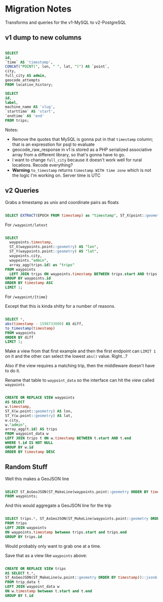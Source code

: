 # Migration Notes

Transforms and queries for the v1-MySQL to v2-PostgreSQL

## v1 dump to new columns

``` sql

SELECT
id,
`time` AS 'timestamp',
CONCAT("POINT(", lon, " ", lat, ")") AS `point`,
city,
full_city AS admin,
geocode_attempts
FROM location_history;

SELECT
id,
label,
machine_name AS 'slug',
`starttime` AS 'start',
`endtime` AS 'end'
FROM trips;

```

Notes:

- Remove the quotes that MySQL is gonna put in that `timestamp` column; that is an expresstion for psql to evaluate
- geocode_raw_response in v1 is stored as a PHP serialized associative array from a different library, so that's gonna have to go.
- I want to change `full_city` because it doesn't work well for rural locations. Recode everything?
- **Warning** `to_timestamp` returns `timestamp WITH time zone` which is not the logic I'm working on. Server time is UTC

## v2 Queries

Grabs a timestamp as unix and coordinate pairs as floats

``` sql

SELECT EXTRACT(EPOCH FROM timestamp) as "timestamp", ST_X(point::geometry) AS "lon", ST_Y(point::geometry) AS "lat" FROM public.waypoints LIMIT 100;

```

For `/waypoint/latest`

``` sql

SELECT
  waypoints.timestamp,
  ST_X(waypoints.point::geometry) AS "lon",
  ST_Y(waypoints.point::geometry) AS "lat",
  waypoints.city,
  waypoints."admin",
  array_agg(trips.id) as "trips"
FROM waypoints
  LEFT JOIN trips ON waypoints.timestamp BETWEEN trips.start AND trips.end
GROUP BY waypoints.id
ORDER BY timestamp ASC
LIMIT 1;

```

For `/waypoint/{time}`

Except that this is kinda shitty for a number of reasons.

``` sql

SELECT *,
abs(timestamp - 1598733000) AS diff,
to_timestamp(timestamp)
FROM waypoints
ORDER BY diff
LIMIT 1;

```

Make a view from that first example and then the first endpoint can `LIMIT 1` on it and the other can select the lowest `abs()` value. Right...?

Also if the view requires a matching trip, then the middleware doesn't have to do it.

Rename that table to `waypoint_data` so the interface can hit the view called `waypoints`

``` sql

CREATE OR REPLACE VIEW waypoints
AS SELECT
w.timestamp,
ST_X(w.point::geometry) AS lon,
ST_Y(w.point::geometry) AS lat,
w.city,
w."admin",
array_agg(t.id) AS trips
FROM waypoint_data w
LEFT JOIN trips t ON w.timestamp BETWEEN t.start AND t.end
WHERE t.id IS NOT NULL
GROUP BY w.id
ORDER BY timestamp DESC

```

## Random Stuff

Well this makes a GeoJSON line

``` sql

SELECT ST_AsGeoJSON(ST_MakeLine(waypoints.point::geometry ORDER BY timestamp))::jsonb as line
FROM waypoints;

```

And this would aggregate a GeoJSON line for the trip

``` sql

SELECT trips.*, ST_AsGeoJSON(ST_MakeLine(waypoints.point::geometry ORDER BY timestamp))::jsonb AS line
FROM trips
LEFT JOIN waypoints
ON waypoints.timestamp between trips.start and trips.end
GROUP BY trips.id

```

Would probably only want to grab one at a time.

Save that as a view like `waypoints` above:

``` sql

CREATE OR REPLACE VIEW trips
AS SELECT t.*,
ST_AsGeoJSON(ST_MakeLine(w.point::geometry ORDER BY timestamp))::jsonb AS line
FROM trip_data t
LEFT JOIN waypoint_data w
ON w.timestamp between t.start and t.end
GROUP BY t.id

```
